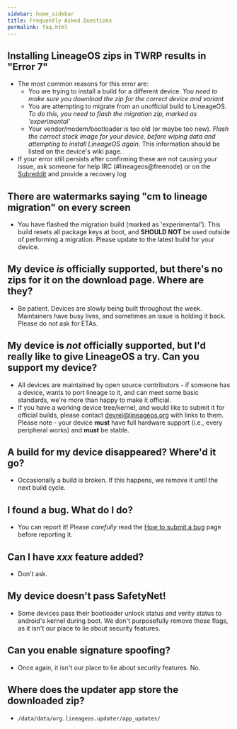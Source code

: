```yaml
---
sidebar: home_sidebar
title: Frequently Asked Questions
permalink: faq.html
---
```


## Installing LineageOS zips in TWRP results in "Error 7"
 - The most common reasons for this error are:
   - You are trying to install a build for a different device. _You need to make sure you download the zip for the correct device *and* variant_
   - You are attempting to migrate from an unofficial build to LineageOS. _To do this, you need to flash the migration zip, marked as 'experimental'_
   - Your vendor/modem/bootloader is too old (or maybe too new). _Flash the correct stock image for your device, before wiping data and attempting to install LineageOS again_. This information should be listed on the device's wiki page.
 - If your error still persists after confirming these are not causing your issue, ask someone for help IRC (#lineageos@freenode) or on the [Subreddit](http://reddit.com/r/lineageos) and provide a recovery log

## There are watermarks saying "cm to lineage migration" on every screen
 - You have flashed the migration build (marked as 'experimental'). This build resets all package keys at boot, and **SHOULD NOT** be used outside of performing a migration. Please update to the latest build for your device.

## My device _is_ officially supported, but there's no zips for it on the download page. Where are they?
 - Be patient. Devices are slowly being built throughout the week. Maintainers have busy lives, and sometimes an issue is holding it back. Please do not ask for ETAs.

## My device is _not_ officially supported, but I'd really like to give LineageOS a try. Can you support my device?
 - All devices are maintained by open source contributors - if someone has a device, wants to port lineage to it, and can meet some basic standards, we're more than happy to make it official.
 - If you have a working device tree/kernel, and would like to submit it for official builds, please contact [devrel@lineageos.org](mailto:devrel@lineageos.org) with links to them. Please note - your device **must** have full hardware support (i.e., every peripheral works) and **must** be stable.

## A build for my device disappeared? Where'd it go?
 - Occasionally a build is broken. If this happens, we remove it until the next build cycle.

## I found a bug. What do I do?
 - You can report it! Please _carefully_ read the [How to submit a bug](http://wiki.lineageos.org/bugreport-howto.html) page before reporting it.

## Can I have _xxx_ feature added?
 - Don't ask.

## My device doesn't pass SafetyNet!
 - Some devices pass their bootloader unlock status and verity status to android's kernel during boot. We don't purposefully remove those flags, as it isn't our place to lie about security features.

## Can you enable signature spoofing?
 - Once again, it isn't our place to lie about security features. No.

## Where does the updater app store the downloaded zip?
 - `/data/data/org.lineageos.updater/app_updates/`
